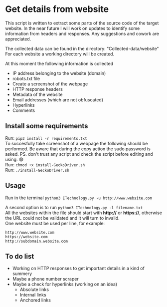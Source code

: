 # Get details from website
This script is written to extract some parts of the source code of the target website. In the near future I will work on updates to identify some information from headers and responses. Any suggestions and cowork are appreciated.

The collected data can be found in the directory: "Collected-data/website"   
For each website a working directory will be created.

At this moment the following information is collected
- IP address belonging to the website (domain)
- robots.txt file
- Create a screenshot of the webpage
- HTTP response headers
- Metadata of the website
- Email addresses (which are not obfuscated)
- Hyperlinks
- Comments


## Install some requirements
Run: `pip3 install -r requirements.txt`    
   To succesfully take screenshot of a webpage the following should be performed. Be aware that during the copy  action the sudo password is asked. 
PS. don't trust any script and check the script before editing and using. :smile:   
Run: `chmod +x install-GeckoDriver.sh`   
Run: `./install-GeckoDriver.sh`   

## Usage
Run in the terminal `python3 ITechnology.py -u http://www.website.com`   
   
A second option is to run `python3 ITechnology.py -l filename.txt`    
All the websites within the file should start with **http://** or **https://**, otherwise the URL could not be validated and it will turn to invalid.   
One website must be used per line, for example:    
```
http://www.website.com    
https://website.com    
http://subdomain.website.com    
```

## To do list
- Working on HTTP responses to get important details in a kind of summery
- Maybe a phone number scraper
- Maybe a check for hyperlinks (working on an idea)
  - Absolute links
  - Internal links
  - Anchored links
